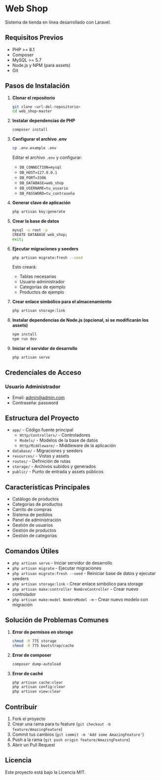 # Web Shop

Sistema de tienda en línea desarrollado con Laravel.

## Requisitos Previos

- PHP >= 8.1
- Composer
- MySQL >= 5.7
- Node.js y NPM (para assets)
- Git

## Pasos de Instalación

1. **Clonar el repositorio**
   ```bash
   git clone <url-del-repositorio>
   cd web_shop-master
   ```

2. **Instalar dependencias de PHP**
   ```bash
   composer install
   ```

3. **Configurar el archivo .env**
   ```bash
   cp .env.example .env
   ```
   Editar el archivo `.env` y configurar:
   - `DB_CONNECTION=mysql`
   - `DB_HOST=127.0.0.1`
   - `DB_PORT=3306`
   - `DB_DATABASE=web_shop`
   - `DB_USERNAME=tu_usuario`
   - `DB_PASSWORD=tu_contraseña`

4. **Generar clave de aplicación**
   ```bash
   php artisan key:generate
   ```

5. **Crear la base de datos**
   ```bash
   mysql -u root -p
   CREATE DATABASE web_shop;
   exit;
   ```

6. **Ejecutar migraciones y seeders**
   ```bash
   php artisan migrate:fresh --seed
   ```
   Esto creará:
   - Tablas necesarias
   - Usuario administrador
   - Categorías de ejemplo
   - Productos de ejemplo

7. **Crear enlace simbólico para el almacenamiento**
   ```bash
   php artisan storage:link
   ```

8. **Instalar dependencias de Node.js (opcional, si se modificarán los assets)**
   ```bash
   npm install
   npm run dev
   ```

9. **Iniciar el servidor de desarrollo**
   ```bash
   php artisan serve
   ```

## Credenciales de Acceso

### Usuario Administrador
- Email: admin@admin.com
- Contraseña: password

## Estructura del Proyecto

- `app/` - Código fuente principal
  - `Http/Controllers/` - Controladores
  - `Models/` - Modelos de la base de datos
  - `Http/Middleware/` - Middleware de la aplicación
- `database/` - Migraciones y seeders
- `resources/` - Vistas y assets
- `routes/` - Definición de rutas
- `storage/` - Archivos subidos y generados
- `public/` - Punto de entrada y assets públicos

## Características Principales

- Catálogo de productos
- Categorías de productos
- Carrito de compras
- Sistema de pedidos
- Panel de administración
- Gestión de usuarios
- Gestión de productos
- Gestión de categorías

## Comandos Útiles

- `php artisan serve` - Iniciar servidor de desarrollo
- `php artisan migrate` - Ejecutar migraciones
- `php artisan migrate:fresh --seed` - Reiniciar base de datos y ejecutar seeders
- `php artisan storage:link` - Crear enlace simbólico para storage
- `php artisan make:controller NombreController` - Crear nuevo controlador
- `php artisan make:model NombreModel -m` - Crear nuevo modelo con migración

## Solución de Problemas Comunes

1. **Error de permisos en storage**
   ```bash
   chmod -R 775 storage
   chmod -R 775 bootstrap/cache
   ```

2. **Error de composer**
   ```bash
   composer dump-autoload
   ```

3. **Error de caché**
   ```bash
   php artisan cache:clear
   php artisan config:clear
   php artisan view:clear
   ```

## Contribuir

1. Fork el proyecto
2. Crear una rama para tu feature (`git checkout -b feature/AmazingFeature`)
3. Commit tus cambios (`git commit -m 'Add some AmazingFeature'`)
4. Push a la rama (`git push origin feature/AmazingFeature`)
5. Abrir un Pull Request

## Licencia

Este proyecto está bajo la Licencia MIT.
